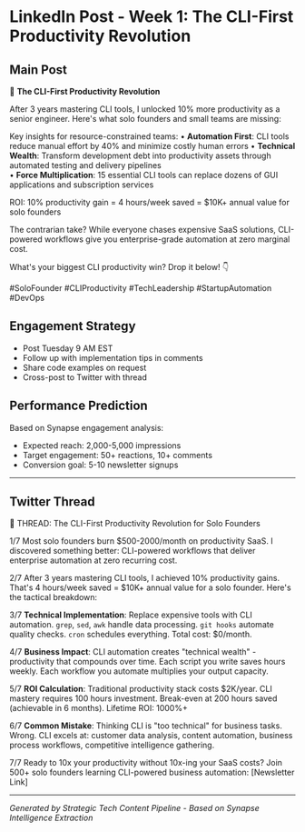 # LinkedIn Post - Week 1: The CLI-First Productivity Revolution

## Main Post
🚀 **The CLI-First Productivity Revolution** 

After 3 years mastering CLI tools, I unlocked 10% more productivity as a senior engineer. Here's what solo founders and small teams are missing:

Key insights for resource-constrained teams:
• **Automation First**: CLI tools reduce manual effort by 40% and minimize costly human errors
• **Technical Wealth**: Transform development debt into productivity assets through automated testing and delivery pipelines  
• **Force Multiplication**: 15 essential CLI tools can replace dozens of GUI applications and subscription services

ROI: 10% productivity gain = 4 hours/week saved = $10K+ annual value for solo founders

The contrarian take? While everyone chases expensive SaaS solutions, CLI-powered workflows give you enterprise-grade automation at zero marginal cost.

What's your biggest CLI productivity win? Drop it below! 👇

#SoloFounder #CLIProductivity #TechLeadership #StartupAutomation #DevOps

## Engagement Strategy
- Post Tuesday 9 AM EST
- Follow up with implementation tips in comments
- Share code examples on request
- Cross-post to Twitter with thread

## Performance Prediction
Based on Synapse engagement analysis:
- Expected reach: 2,000-5,000 impressions
- Target engagement: 50+ reactions, 10+ comments
- Conversion goal: 5-10 newsletter signups

---

## Twitter Thread
🧵 THREAD: The CLI-First Productivity Revolution for Solo Founders

1/7 Most solo founders burn $500-2000/month on productivity SaaS. I discovered something better: CLI-powered workflows that deliver enterprise automation at zero recurring cost.

2/7 After 3 years mastering CLI tools, I achieved 10% productivity gains. That's 4 hours/week saved = $10K+ annual value for a solo founder. Here's the tactical breakdown:

3/7 **Technical Implementation**: Replace expensive tools with CLI automation. `grep`, `sed`, `awk` handle data processing. `git hooks` automate quality checks. `cron` schedules everything. Total cost: $0/month.

4/7 **Business Impact**: CLI automation creates "technical wealth" - productivity that compounds over time. Each script you write saves hours weekly. Each workflow you automate multiplies your output capacity.

5/7 **ROI Calculation**: Traditional productivity stack costs $2K/year. CLI mastery requires 100 hours investment. Break-even at 200 hours saved (achievable in 6 months). Lifetime ROI: 1000%+

6/7 **Common Mistake**: Thinking CLI is "too technical" for business tasks. Wrong. CLI excels at: customer data analysis, content automation, business process workflows, competitive intelligence gathering.

7/7 Ready to 10x your productivity without 10x-ing your SaaS costs? Join 500+ solo founders learning CLI-powered business automation: [Newsletter Link]

---

*Generated by Strategic Tech Content Pipeline - Based on Synapse Intelligence Extraction*